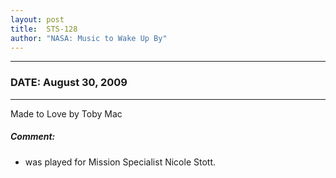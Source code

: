 ```yaml
---
layout: post
title:  STS-128
author: "NASA: Music to Wake Up By"
---
```


----
### DATE: August 30, 2009
----
Made to Love by Toby Mac

##### Comment:
* was played for Mission Specialist Nicole Stott.
